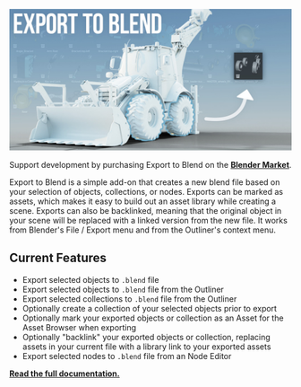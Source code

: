 ![export to blend](./img/export_to_blend.jpg)

Support development by purchasing Export to Blend on the **[Blender Market](https://blendermarket.com/products/export-to-blend)**.

Export to Blend is a simple add-on that creates a new blend file based on your selection of objects, collections, or nodes. Exports can be marked as assets, which makes it easy to build out an asset library while creating a scene. Exports can also be backlinked, meaning that the original object in your scene will be replaced with a linked version from the new file. It works from Blender's File / Export menu and from the Outliner's context menu. 

## Current Features
  * Export selected objects to `.blend` file
  * Export selected objects to `.blend` file from the Outliner
  * Export selected collections to `.blend` file from the Outliner
  * Optionally create a collection of your selected objects prior to export
  * Optionally mark your exported objects or collection as an Asset for the Asset Browser when exporting 
  * Optionally "backlink" your exported objects or collection, replacing assets in your current file with a library link to your exported assets
  * Export selected nodes to `.blend` file from an Node Editor

**[Read the full documentation.](https://cgcookie.github.io/io_export_blend/)**
